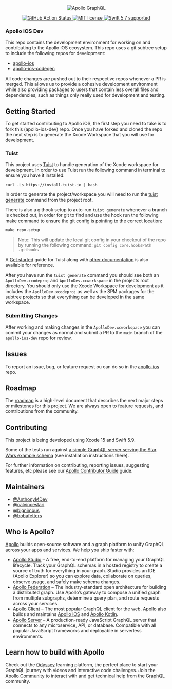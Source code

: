 <p align="center">
  <img src="https://user-images.githubusercontent.com/146856/124335690-fc7ecd80-db4f-11eb-93fa-dcf4469bb07b.png" alt="Apollo GraphQL"/>
</p>

<p align="center">
  <a href="https://github.com/apollographql/apollo-ios-dev/actions/workflows/ci-tests.yml">
    <img src="https://github.com/apollographql/apollo-ios-dev/actions/workflows/ci-tests.yml/badge.svg?branch=main" alt="GitHub Action Status">
  </a>
  <a href="https://raw.githubusercontent.com/apollographql/apollo-ios/main/LICENSE">
    <img src="https://img.shields.io/badge/license-MIT-lightgrey.svg?maxAge=2592000" alt="MIT license">
  </a>
  <a href="https://github.com/apple/swift">
    <img src="https://img.shields.io/badge/Swift-5.7-orange.svg" alt="Swift 5.7 supported">
  </a>
</p>

### Apollo iOS Dev

This repo contains the development environment for working on and contributing to the Apollo iOS ecosystem. This repo uses a git subtree setup to include the following repos for development:

- [apollo-ios](https://github.com/apollographql/apollo-ios)
- [apollo-ios-codegen](https://github.com/apollographql/apollo-ios-codegen)

All code changes are pushed out to their respective repos whenever a PR is merged. This allows us to provide a cohesive development environment while also providing packages to users that contain less overall files and dependencies, such as things only really used for development and testing.

## Getting Started

To get started contributing to Apollo iOS, the first step you need to take is to fork this (apollo-ios-dev) repo. Once you have forked and cloned the repo the next step is to generate the Xcode Workspace that you will use for development.

### Tuist

This project uses [Tuist](https://tuist.io/) to handle generation of the Xcode workspace for development. In order to use Tuist run the following command in terminal to ensure you have it installed:

```
curl -Ls https://install.tuist.io | bash
```

In order to generate the project/workspace you will need to run the [tuist generate](https://docs.tuist.io/commands/generate) command from the project root.

There is also a githook setup to auto-run `tuist generate` whenever a branch is checked out, in order for git to find and use the hook run the following make command to ensure the git config is pointing to the correct location:

```
make repo-setup
```

> Note: This will update the local git config in your checkout of the repo by running the following command: `git config core.hooksPath .githooks`

A [Get started](https://docs.tuist.io/tutorial/get-started) guide for Tuist along with [other documentation](https://tuist.github.io/tuist/main/documentation/projectdescription/project) is also available for reference.

After you have run the `tuist generate` command you should see both an `ApolloDev.xcodeproj` and `ApolloDev.xcworkspace` in the projects root directory. You should only use the Xcode Workspace for development as it includes the `ApolloDev.xcodeproj` as well as the SPM packages for the subtree projects so that everything can be developed in the same workspace.

### Submitting Changes

After working and making changes in the `ApolloDev.xcworkspace` you can commit your changes as normal and submit a PR to the `main` branch of the `apollo-ios-dev` repo for review.

## Issues

To report an issue, bug, or feature request ou can do so in the [apollo-ios](https://github.com/apollographql/apollo-ios) repo.

## Roadmap

The [roadmap](https://github.com/apollographql/apollo-ios/blob/main/ROADMAP.md) is a high-level document that describes the next major steps or milestones for this project. We are always open to feature requests, and contributions from the community.

## Contributing

This project is being developed using Xcode 15 and Swift 5.9.

Some of the tests run against [a simple GraphQL server serving the Star Wars example schema](https://github.com/apollographql/starwars-server) (see installation instructions there).

For further information on contributing, reporting issues, suggesting features, etc please see our [Apollo Contributor Guide](https://github.com/apollographql/apollo-ios-dev/blob/main/CONTRIBUTING.md) guide.

## Maintainers

- [@AnthonyMDev](https://github.com/AnthonyMDev)
- [@calvincestari](https://github.com/calvincestari)
- [@bignimbus](https://github.com/bignimbus)
- [@bobafetters](https://github.com/bobafetters)

## Who is Apollo?

[Apollo](https://apollographql.com/) builds open-source software and a graph platform to unify GraphQL across your apps and services. We help you ship faster with:

- [Apollo Studio](https://www.apollographql.com/studio/develop/) – A free, end-to-end platform for managing your GraphQL lifecycle. Track your GraphQL schemas in a hosted registry to create a source of truth for everything in your graph. Studio provides an IDE (Apollo Explorer) so you can explore data, collaborate on queries, observe usage, and safely make schema changes.
- [Apollo Federation](https://www.apollographql.com/apollo-federation) – The industry-standard open architecture for building a distributed graph. Use Apollo’s gateway to compose a unified graph from multiple subgraphs, determine a query plan, and route requests across your services.
- [Apollo Client](https://www.apollographql.com/apollo-client/) – The most popular GraphQL client for the web. Apollo also builds and maintains [Apollo iOS](https://github.com/apollographql/apollo-ios) and [Apollo Kotlin](https://github.com/apollographql/apollo-kotlin).
- [Apollo Server](https://www.apollographql.com/docs/apollo-server/) – A production-ready JavaScript GraphQL server that connects to any microservice, API, or database. Compatible with all popular JavaScript frameworks and deployable in serverless environments.

## Learn how to build with Apollo

Check out the [Odyssey](https://odyssey.apollographql.com/) learning platform, the perfect place to start your GraphQL journey with videos and interactive code challenges. Join the [Apollo Community](https://community.apollographql.com/) to interact with and get technical help from the GraphQL community.
